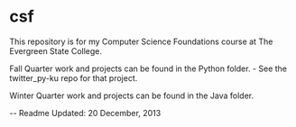 csf
===

This repository is for my Computer Science Foundations course at The Evergreen State College.

Fall Quarter work and projects can be found in the Python folder.
    - See the twitter_py-ku repo for that project.

Winter Quarter work and projects can be found in the Java folder.

-- Readme Updated: 20 December, 2013
